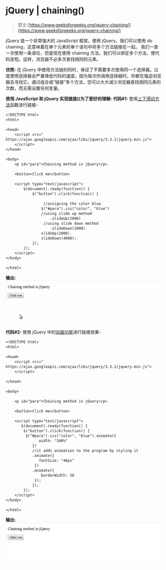 # jQuery | chaining()

> 原文:[https://www.geeksforgeeks.org/jquery-chaining/](https://www.geeksforgeeks.org/jquery-chaining/)

jQuery 是一个非常强大的 JavaScript 框架。使用 jQuery，我们可以使用 do chaining，这意味着在单个元素的单个语句中将多个方法链接在一起。
我们一直一次使用一条语句，但是现在使用 chaining 方法，我们可以绑定多个方法，使代码变短。这样，浏览器不必多次查找相同的元素。

**优势:**
在 jQuery 中使用方法链的同时，保证了不需要多次使用同一个选择器。过度使用选择器会严重降低代码的速度，因为每次你调用选择器时，你都在强迫浏览器去寻找它。通过组合或“链接”多个方法，您可以大大减少浏览器查找相同元素的次数，而无需设置任何变量。

**使用 JavaScript 和 jQuery 实现链接()为了更好的理解:**
**代码#1:** 使用[上下滑动方法](https://www.geeksforgeeks.org/jquery-animation-slide-methods-with-examples/)函数进行链接-

```
<!DOCTYPE html>
<html>

<head>
    <script src="
https://ajax.googleapis.com/ajax/libs/jquery/3.3.1/jquery.min.js">
    </script>
</head>

<body>
    <p id="para">Chaining method in jQuery</p>

    <button>Click me</button>

    <script type="text/javascript">
        $(document).ready(function() {
            $("button").click(function() {

                 //assigning the color blue
                $("#para").css("color", "blue")
                //using slide up method
                    .slideUp(2000)  
                 //using slide down method
                    .slideDown(2000).
                slideUp(2000).
                slideDown(4000);
            });
        });
    </script>
</body>

</html>
```

**输出:**
![](img/f58101be07d91f8ebdeae5a3d47f279a.png)

**代码#2:** 使用 jQuery 中的[动画功能](https://www.geeksforgeeks.org/jquery-animation-slide-methods-with-examples/)进行链接效果-

```
<!DOCTYPE html>
<html>

<head>
    <script src="
https://ajax.googleapis.com/ajax/libs/jquery/3.3.1/jquery.min.js">
    </script>

</head>

<body>

    <p id="para">Chaining method in jQuery</p>

    <button>Click me</button>

    <script type="text/javascript">
       $(document).ready(function() {
        $("button").click(function() { 
         $("#para").css("color", "blue").animate({
               width: "100%"
            })
            //it adds animation to the program by styling it
            .animate({
               fontSize: "46px"
             })
            .animate({
                borderWidth: 30
             });
            });
        });
    </script>
</body>

</html>
```

**输出:**
![](img/21c936299b4ede10586887897d485c14.png)